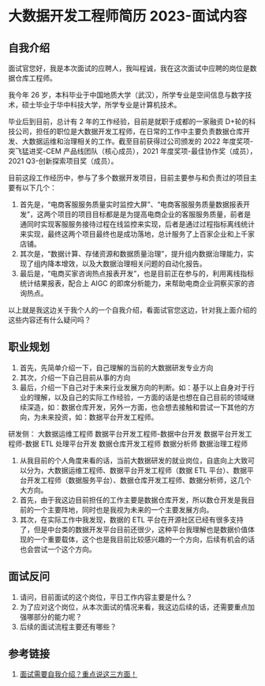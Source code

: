 # 大数据开发工程师简历 2023-面试内容


## 自我介绍


面试官您好，我是本次面试的应聘人，我叫程诚，我在这次面试中应聘的岗位是数据仓库工程师。

我今年 26 岁，本科毕业于中国地质大学（武汉），所学专业是空间信息与数字技术，硕士毕业于华中科技大学，所学专业是计算机技术。

毕业后到目前，总计有 2 年的工作经验，目前是就职于成都的一家融资 D+轮的科技公司，担任的职位是大数据开发工程师，在日常的工作中主要负责数据仓库开发、大数据运维和治理相关的工作。截至目前获得过公司颁发的 2022 年度奖项-突飞猛进奖-CEM 产品线团队（核心成员），2021 年度奖项-最佳协作奖（成员），2021 Q3-创新探索项目奖（成员）。

目前这段工作经历中，参与了多个数据开发项目，目前主要参与和负责过的项目主要有以下几个：
1. 首先是，“电商客服服务质量实时监控大屏”、“电商客服服务质量数据报表开发”，这两个项目的项目目标都是是为提高电商企业的客服服务质量，前者是通同时实现客服服务接待过程在线监控来实现，后者是通过过程指标离线统计来实现，最终这两个项目最终也是成功落地，总计服务了上百家企业和上千家店铺。
2. 其次是，“数据计算、存储资源和数据质量治理”，提升组内数据治理能力，实现了组内降本增效，以及大数据治理相关问题的自动化报告。
3. 最后是，“电商买家咨询热点报表开发”，也是目前正在参与的，利用离线指标统计结果报表，配合上 AIGC 的即席分析能力，来帮助电商企业洞察买家的咨询热点。

以上就是我这边关于我个人的一个自我介绍，看面试官您这边，针对我上面介绍的这些内容还有什么疑问吗？


## 职业规划

1. 首先，先简单介绍一下，自己理解的当前的大数据研发专业方向
2. 其次，介绍一下自己目前从事的方向
3. 最后，介绍一下自己对于未来行业发展方向的判断。如：基于以上自身对于行业的理解，以及自己的实际工作经验，一方面的话是也想在自己目前的领域继续深造，如：数据仓库开发，另外一方面，也会想去接触和尝试一下其他的方向，为未来投资，如：数据平台开发工程师。


研发侧：
大数据运维工程师
数据平台开发工程师-数据中台开发
数据平台开发工程师-数据 ETL 处理平台开发
数据仓库开发工程师
数据分析师
数据治理工程师

1. 从我目前的个人角度来看的话，当前大数据研发的就业岗位，自底向上大致可以分为，大数据运维工程师、数据平台开发工程师（数据 ETL 平台）、数据平台开发工程师（数据服务平台）、数据仓库开发工程师、数据分析师，这几个大方向。
2. 首先，由于我这边目前担任的工作主要是数据仓库开发，所以数仓开发是我目前的一个主要阵地，同时也是我视为未来的一个主要发展方向。
3. 其次，在实际工作中我发现，数据的 ETL 平台在开源社区已经有很多支持了，但是中台类的数据开发平台目前还很少，这种平台我理解也是数据价值体现的一个重要载体，这个也是我目前比较感兴趣的一个方向，后续有机会的话也会尝试一个这个方向。


## 面试反问

1. 请问，目前面试的这个岗位，平日工作内容主要是什么？
2. 为了应对这个岗位，从本次面试的情况来看，我这边后续的话，还需要重点加强哪部分的能力呢？
3. 后续的面试流程主要还有哪些？


## 参考链接
1. [面试需要自我介绍？重点说这三方面！](https://www.bilibili.com/video/BV1vj411z7Kv)